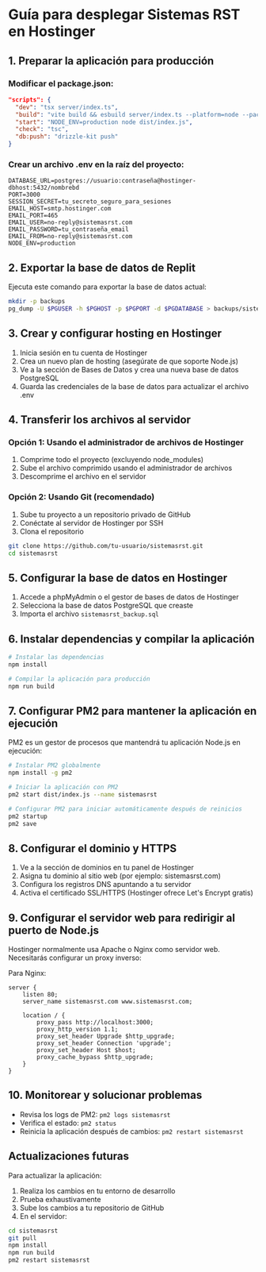 # Guía para desplegar Sistemas RST en Hostinger

## 1. Preparar la aplicación para producción

### Modificar el package.json:

```json
"scripts": {
  "dev": "tsx server/index.ts",
  "build": "vite build && esbuild server/index.ts --platform=node --packages=external --bundle --format=esm --outdir=dist",
  "start": "NODE_ENV=production node dist/index.js",
  "check": "tsc",
  "db:push": "drizzle-kit push"
}
```

### Crear un archivo .env en la raíz del proyecto:

```
DATABASE_URL=postgres://usuario:contraseña@hostinger-dbhost:5432/nombrebd
PORT=3000
SESSION_SECRET=tu_secreto_seguro_para_sesiones
EMAIL_HOST=smtp.hostinger.com
EMAIL_PORT=465
EMAIL_USER=no-reply@sistemasrst.com
EMAIL_PASSWORD=tu_contraseña_email
EMAIL_FROM=no-reply@sistemasrst.com
NODE_ENV=production
```

## 2. Exportar la base de datos de Replit

Ejecuta este comando para exportar la base de datos actual:

```bash
mkdir -p backups
pg_dump -U $PGUSER -h $PGHOST -p $PGPORT -d $PGDATABASE > backups/sistemasrst_backup.sql
```

## 3. Crear y configurar hosting en Hostinger

1. Inicia sesión en tu cuenta de Hostinger
2. Crea un nuevo plan de hosting (asegúrate de que soporte Node.js)
3. Ve a la sección de Bases de Datos y crea una nueva base de datos PostgreSQL
4. Guarda las credenciales de la base de datos para actualizar el archivo .env

## 4. Transferir los archivos al servidor

### Opción 1: Usando el administrador de archivos de Hostinger
1. Comprime todo el proyecto (excluyendo node_modules)
2. Sube el archivo comprimido usando el administrador de archivos
3. Descomprime el archivo en el servidor

### Opción 2: Usando Git (recomendado)
1. Sube tu proyecto a un repositorio privado de GitHub
2. Conéctate al servidor de Hostinger por SSH
3. Clona el repositorio

```bash
git clone https://github.com/tu-usuario/sistemasrst.git
cd sistemasrst
```

## 5. Configurar la base de datos en Hostinger

1. Accede a phpMyAdmin o el gestor de bases de datos de Hostinger
2. Selecciona la base de datos PostgreSQL que creaste
3. Importa el archivo `sistemasrst_backup.sql`

## 6. Instalar dependencias y compilar la aplicación

```bash
# Instalar las dependencias
npm install

# Compilar la aplicación para producción
npm run build
```

## 7. Configurar PM2 para mantener la aplicación en ejecución

PM2 es un gestor de procesos que mantendrá tu aplicación Node.js en ejecución:

```bash
# Instalar PM2 globalmente
npm install -g pm2

# Iniciar la aplicación con PM2
pm2 start dist/index.js --name sistemasrst

# Configurar PM2 para iniciar automáticamente después de reinicios
pm2 startup
pm2 save
```

## 8. Configurar el dominio y HTTPS

1. Ve a la sección de dominios en tu panel de Hostinger
2. Asigna tu dominio al sitio web (por ejemplo: sistemasrst.com)
3. Configura los registros DNS apuntando a tu servidor
4. Activa el certificado SSL/HTTPS (Hostinger ofrece Let's Encrypt gratis)

## 9. Configurar el servidor web para redirigir al puerto de Node.js

Hostinger normalmente usa Apache o Nginx como servidor web. Necesitarás configurar un proxy inverso:

Para Nginx:
```
server {
    listen 80;
    server_name sistemasrst.com www.sistemasrst.com;
    
    location / {
        proxy_pass http://localhost:3000;
        proxy_http_version 1.1;
        proxy_set_header Upgrade $http_upgrade;
        proxy_set_header Connection 'upgrade';
        proxy_set_header Host $host;
        proxy_cache_bypass $http_upgrade;
    }
}
```

## 10. Monitorear y solucionar problemas

- Revisa los logs de PM2: `pm2 logs sistemasrst`
- Verifica el estado: `pm2 status`
- Reinicia la aplicación después de cambios: `pm2 restart sistemasrst`

## Actualizaciones futuras

Para actualizar la aplicación:

1. Realiza los cambios en tu entorno de desarrollo
2. Prueba exhaustivamente
3. Sube los cambios a tu repositorio de GitHub
4. En el servidor:
```bash
cd sistemasrst
git pull
npm install
npm run build
pm2 restart sistemasrst
```
